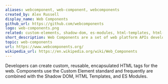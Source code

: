 ```yaml
---
aliases: webcomponent, web-component, webcomponents
created_by: Alex Russell
display_name: Web Components
github_url: https://github.com/webcomponents
logo: web-components.png
related: custom-elements, shadow-dom, es-modules, html-templates, html-imports
short_description: Web Components are a set of web platform APIs developers can use to create custom HTML tags.
topic: web-components
url: https://www.webcomponents.org/
wikipedia_url: https://en.wikipedia.org/wiki/Web_Components
---
```

Developers can create custom, reusable, encapsulated HTML tags for the web. Components use the Custom Element standard and frequently are combined with the Shadow DOM, HTML Templates, and ES Modules.

